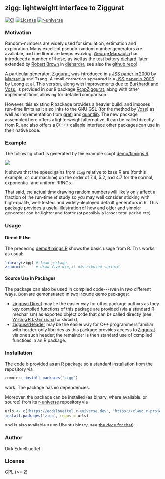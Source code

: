 
## zigg: lightweight interface to Ziggurat

[![CI](https://github.com/eddelbuettel/zigg/workflows/ci/badge.svg)](https://github.com/eddelbuettel/zigg/actions?query=workflow%3Aci)
[![License](https://eddelbuettel.github.io/badges/GPL2+.svg)](https://www.gnu.org/licenses/gpl-2.0.html)
[![r-universe](https://eddelbuettel.r-universe.dev/badges/zigg)](https://eddelbuettel.r-universe.dev/zigg)

### Motivation

Random-numbers are widely used for simulation, estimation and exploration. Many excellent
pseudo-random number generators are available, and the literature keeps evolving. [George
Marsaglia][marsaglia] had introduced a number of these, as well as the test battery [diehard][diehard]
(later extended by [Robert Brown][rgb] in [dieharder][dieharder], see also the [github
repo][dieharder gh]).

A particular generator, [Ziggurat][ziggurat], was introduced in a [JSS paper in 2000][jss2000] by
[Marsaglia] and Tsang. A small correction appeared in a [JSS paper in 2005][jss2005] by Leong et al.
This version, along with improvements due to [Burkhardt][burkardt] and [Voss][voss], is provided in
our R package [RcppZiggurat][rcppziggurat], along with other implementations allowing for detailed
comparison.

However, this existing R package provides a heavier build, and imposes run-time limits as it also
links to the GNU GSL (for the method by [Voss][voss]) as well as implementation from [gretl][gretl]
and [quantlib][quantlib]. The new package assembled here offers a lighterweight alternative. It can
be called directly from R, and also offers a C(++)-callable interface other packages can use in
their native code.

### Example

The following chart is generated by the example script [demo/timings.R][timings]

![](https://eddelbuettel.github.io/images/2025-01-05/ziggurat_base_R_comparison.png)

It shows that the speed gains from `zigg` relative to base R are (for this example, on our machine)
on the order of 7.4, 5.2, and 4.7 for the normal, exponential, and uniform RRNGs.

That said, the actual time drawing random numbers will likely only affect a fraction of the run-time
of study so you may well consider sticking with high-quality, well-tested, and widely-deployed
default generators in R.  This package provides a useful illustration of how and older and simpler
generator can be lighter and faster (at possibly a lesser total period etc).

### Usage

#### Direct R Use

The preceding [demo/timings.R][timings] shows the basic usage from R.  This works as usual:

```r
library(zigg) # load package
zrnorm(5)     # draw five N(0,1) distributed variate
```

#### Source Use In Packages

The package can also be used
in compiled code---even in _two_ different ways.  Both are demonstrated in two include demo
packages:

- [zigguserDirect][zigguserdirect] may be the easier way for other package authors as they key
  compiled functions of this package are provided (via a standard R mechanism) as exported object
  code that can be called directly (see [Writing R Extensions][wre] for details);
- [zigguserHeader][zigguserHeader] may be the easier way for C++ programmers familiar with
  header-only libraries as this package provides access to [Ziggurat][ziggurat] via one such header;
  the remainder is then standard use of compiled functions in an R package.


### Installation

The code is provided as an R package so a standard installation from the repository via

```r
remotes::install_packages("zigg")
```

work. The package has no dependencies.

Moreover, the package can be installed (as binary, where available, or source) from its
[r-universe][runiverse] repository via

```r
urls <- c("https://eddelbuettel.r-universe.dev", "https://cloud.r-project.org")
install.packages('zigg', repos = urls)
```

and is also available as an Ubuntu binary, see [the docs for that][runiverseubuntu]).

### Author

Dirk Eddelbuettel

### License

GPL (>= 2)

[marsaglia]: https://en.wikipedia.org/wiki/George_Marsaglia
[diehard]: https://en.wikipedia.org/wiki/Diehard_tests
[rgb]: https://webhome.phy.duke.edu/~rgb/
[dieharder]: https://webhome.phy.duke.edu/~rgb/General/dieharder.php
[dieharder gh]: https://github.com/eddelbuettel/dieharder
[ziggurat]: https://en.wikipedia.org/wiki/Ziggurat_algorithm
[jss2000]: https://doi.org/10.18637/jss.v005.i08
[jss2005]: https://doi.org/10.18637/jss.v012.i07
[burkardt]: https://people.sc.fsu.edu/~jburkardt
[voss]: https://www.seehuhn.de/pages/ziggurat
[rcppziggurat]: https://cran.r-project.org/package=RcppZiggurat
[runiverse]: https://eddelbuettel.r-universe.dev/zigg
[runiverseubuntu]: https://docs.r-universe.dev/install/binaries.html#does-r-universe-have-linux-binaries
[gretl]: https://gretl.sf.net/
[quantlib]: https://quantlib.org
[timings]: https://github.com/eddelbuettel/zigg/blob/master/demo/timings.R
[zigguserdirect]: https://github.com/eddelbuettel/zigg/blob/master/inst/examplePackages/direct
[zigguserheader]: https://github.com/eddelbuettel/zigg/blob/master/inst/examplePackages/header
[wre]: https://rstudio.github.io/r-manuals/r-exts/System-and-foreign-language-interfaces.html#linking-to-native-routines-in-other-packages
